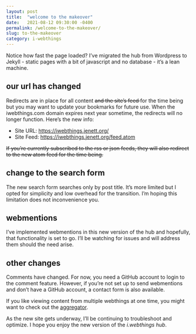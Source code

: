 ```yaml
---
layout: post
title:  "welcome to the makeover"
date:   2021-08-12 09:30:00 -0400
permalink: /welcome-to-the-makeover/
slug: to-the-makeover
category: i-webthings
---
```

<p>Notice how fast the page loaded? I’ve migrated the hub from Wordpress to Jekyll - static pages with a bit of javascript and no database - it’s a lean machine.</p>
<h2>our url has changed</h2>
<p>Redirects are in place for all content <span style="text-decoration:line-through;">and the site’s feed </span>for the time being but you may want to update your bookmarks for future use. When the iwebthings.com domain expires next year sometime, the redirects will no longer function. Here’s the new info:</p>  
<p><ul><li>Site URL: <a href="https://iwebthings.jenett.org/" title="">https://iwebthings.jenett.org/</a></li>
<li>Site Feed: <a href="https://iwebthings.jenett.org/feed.atom" title="">https://iwebthings.jenett.org/feed.atom</a></li></ul></p>
<p style="text-decoration:line-through;">If you’re currently subscribed to the rss or json feeds, they will also redirect to the new atom feed for the time being.</p>
<h2>change to the search form</h2>
<p>The new search form searches only by post title. It’s more limited but I opted for simplicity and low overhead for the transition. I’m hoping this limitation does not inconvenience you.</p>
<h2>webmentions</h2>
<p>I’ve implemented webmentions in this new version of the hub and hopefully, that functionality is set to go. I’ll be watching for issues and will address them should the need arise.</p>
<h2>other changes</h2>
<p>Comments have changed. For now, you need a GitHub account to login to the comment feature. However, if you’re not set up to send webmentions and don’t have a GitHub account, a contact form is also available.</p>
<p>If you like viewing content from multiple webthings at one time, you might want to check out the <a href="https://jenett.org/aggregator/">aggregator</a>.</p>
<p>As the new site gets underway, I’ll be continuing to troubleshoot and optimize. I hope you enjoy the new version of the <em>i.webthings hub</em>.</p>

